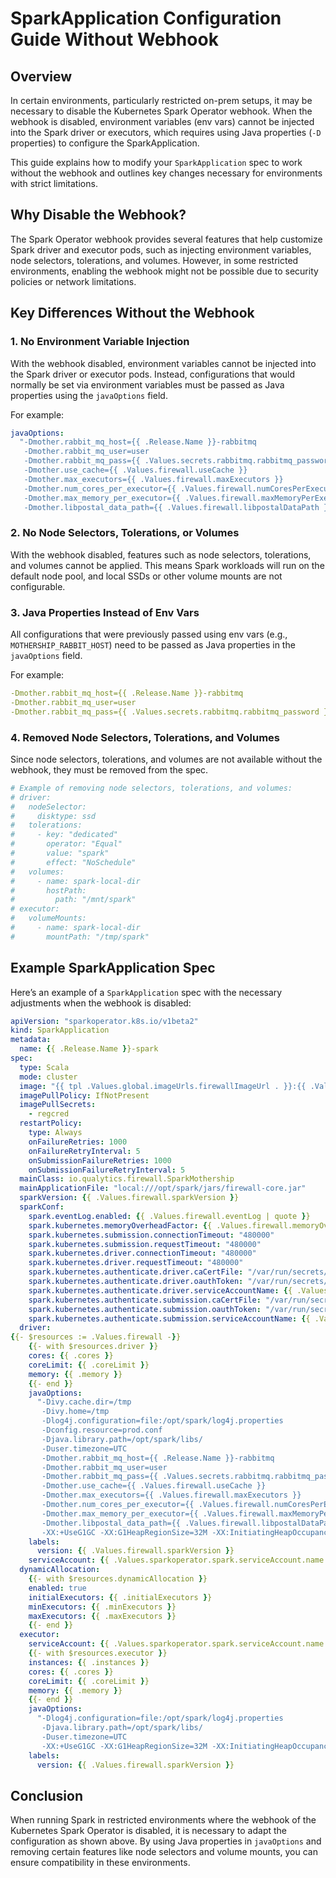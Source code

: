 # SparkApplication Configuration Guide Without Webhook

## Overview

In certain environments, particularly restricted on-prem setups, it may be necessary to disable the Kubernetes Spark Operator webhook. When the webhook is disabled, environment variables (env vars) cannot be injected into the Spark driver or executors, which requires using Java properties (`-D` properties) to configure the SparkApplication.

This guide explains how to modify your `SparkApplication` spec to work without the webhook and outlines key changes necessary for environments with strict limitations.

## Why Disable the Webhook?

The Spark Operator webhook provides several features that help customize Spark driver and executor pods, such as injecting environment variables, node selectors, tolerations, and volumes. However, in some restricted environments, enabling the webhook might not be possible due to security policies or network limitations.

## Key Differences Without the Webhook

### 1. No Environment Variable Injection

With the webhook disabled, environment variables cannot be injected into the Spark driver or executor pods. Instead, configurations that would normally be set via environment variables must be passed as Java properties using the `javaOptions` field.

For example:

```yaml
javaOptions:
  "-Dmother.rabbit_mq_host={{ .Release.Name }}-rabbitmq
   -Dmother.rabbit_mq_user=user
   -Dmother.rabbit_mq_pass={{ .Values.secrets.rabbitmq.rabbitmq_password }}
   -Dmother.use_cache={{ .Values.firewall.useCache }}
   -Dmother.max_executors={{ .Values.firewall.maxExecutors }}
   -Dmother.num_cores_per_executor={{ .Values.firewall.numCoresPerExecutor }}
   -Dmother.max_memory_per_executor={{ .Values.firewall.maxMemoryPerExecutor }}
   -Dmother.libpostal_data_path={{ .Values.firewall.libpostalDataPath }}   
```

### 2. No Node Selectors, Tolerations, or Volumes

With the webhook disabled, features such as node selectors, tolerations, and volumes cannot be applied. This means Spark workloads will run on the default node pool, and local SSDs or other volume mounts are not configurable.

### 3. Java Properties Instead of Env Vars

All configurations that were previously passed using env vars (e.g., `MOTHERSHIP_RABBIT_HOST`) need to be passed as Java properties in the `javaOptions` field.

For example:
```yaml
-Dmother.rabbit_mq_host={{ .Release.Name }}-rabbitmq
-Dmother.rabbit_mq_user=user
-Dmother.rabbit_mq_pass={{ .Values.secrets.rabbitmq.rabbitmq_password }}
```

### 4. Removed Node Selectors, Tolerations, and Volumes

Since node selectors, tolerations, and volumes are not available without the webhook, they must be removed from the spec.

```yaml
# Example of removing node selectors, tolerations, and volumes:
# driver:
#   nodeSelector: 
#     disktype: ssd
#   tolerations:
#     - key: "dedicated"
#       operator: "Equal"
#       value: "spark"
#       effect: "NoSchedule"
#   volumes:
#     - name: spark-local-dir
#       hostPath:
#         path: "/mnt/spark"
# executor:
#   volumeMounts:
#     - name: spark-local-dir
#       mountPath: "/tmp/spark"
```

## Example SparkApplication Spec

Here’s an example of a `SparkApplication` spec with the necessary adjustments when the webhook is disabled:

```yaml
apiVersion: "sparkoperator.k8s.io/v1beta2"
kind: SparkApplication
metadata:
  name: {{ .Release.Name }}-spark
spec:
  type: Scala
  mode: cluster
  image: "{{ tpl .Values.global.imageUrls.firewallImageUrl . }}:{{ .Values.firewallImage.image.firewallImageTag }}"
  imagePullPolicy: IfNotPresent
  imagePullSecrets:
    - regcred
  restartPolicy:
    type: Always
    onFailureRetries: 1000
    onFailureRetryInterval: 5
    onSubmissionFailureRetries: 1000
    onSubmissionFailureRetryInterval: 5
  mainClass: io.qualytics.firewall.SparkMothership
  mainApplicationFile: "local:///opt/spark/jars/firewall-core.jar"
  sparkVersion: {{ .Values.firewall.sparkVersion }}
  sparkConf:
    spark.eventLog.enabled: {{ .Values.firewall.eventLog | quote }}
    spark.kubernetes.memoryOverheadFactor: {{ .Values.firewall.memoryOverheadFactor | quote }}
    spark.kubernetes.submission.connectionTimeout: "480000"
    spark.kubernetes.submission.requestTimeout: "480000"
    spark.kubernetes.driver.connectionTimeout: "480000"
    spark.kubernetes.driver.requestTimeout: "480000"
    spark.kubernetes.authenticate.driver.caCertFile: "/var/run/secrets/kubernetes.io/serviceaccount/ca.crt"
    spark.kubernetes.authenticate.driver.oauthToken: "/var/run/secrets/kubernetes.io/serviceaccount/token"
    spark.kubernetes.authenticate.driver.serviceAccountName: {{ .Values.sparkoperator.spark.serviceAccount.name }}
    spark.kubernetes.authenticate.submission.caCertFile: "/var/run/secrets/kubernetes.io/serviceaccount/ca.crt"
    spark.kubernetes.authenticate.submission.oauthToken: "/var/run/secrets/kubernetes.io/serviceaccount/token"
    spark.kubernetes.authenticate.submission.serviceAccountName: {{ .Values.sparkoperator.spark.serviceAccount.name }}
  driver:
{{- $resources := .Values.firewall -}}
    {{- with $resources.driver }}
    cores: {{ .cores }}
    coreLimit: {{ .coreLimit }}
    memory: {{ .memory }}
    {{- end }}
    javaOptions:
      "-Divy.cache.dir=/tmp
       -Divy.home=/tmp
       -Dlog4j.configuration=file:/opt/spark/log4j.properties
       -Dconfig.resource=prod.conf
       -Djava.library.path=/opt/spark/libs/
       -Duser.timezone=UTC
       -Dmother.rabbit_mq_host={{ .Release.Name }}-rabbitmq
       -Dmother.rabbit_mq_user=user
       -Dmother.rabbit_mq_pass={{ .Values.secrets.rabbitmq.rabbitmq_password }}
       -Dmother.use_cache={{ .Values.firewall.useCache }}
       -Dmother.max_executors={{ .Values.firewall.maxExecutors }}
       -Dmother.num_cores_per_executor={{ .Values.firewall.numCoresPerExecutor }}
       -Dmother.max_memory_per_executor={{ .Values.firewall.maxMemoryPerExecutor }}
       -Dmother.libpostal_data_path={{ .Values.firewall.libpostalDataPath }}                     
       -XX:+UseG1GC -XX:G1HeapRegionSize=32M -XX:InitiatingHeapOccupancyPercent=35"
    labels:
      version: {{ .Values.firewall.sparkVersion }}
    serviceAccount: {{ .Values.sparkoperator.spark.serviceAccount.name }}
  dynamicAllocation:
    {{- with $resources.dynamicAllocation }}
    enabled: true
    initialExecutors: {{ .initialExecutors }}
    minExecutors: {{ .minExecutors }}
    maxExecutors: {{ .maxExecutors }}
    {{- end }}
  executor:
    serviceAccount: {{ .Values.sparkoperator.spark.serviceAccount.name }}
    {{- with $resources.executor }}
    instances: {{ .instances }}
    cores: {{ .cores }}
    coreLimit: {{ .coreLimit }}
    memory: {{ .memory }}
    {{- end }}
    javaOptions:
      "-Dlog4j.configuration=file:/opt/spark/log4j.properties 
       -Djava.library.path=/opt/spark/libs/
       -Duser.timezone=UTC
       -XX:+UseG1GC -XX:G1HeapRegionSize=32M -XX:InitiatingHeapOccupancyPercent=35"
    labels:
      version: {{ .Values.firewall.sparkVersion }}
```

## Conclusion

When running Spark in restricted environments where the webhook of the Kubernetes Spark Operator is disabled, it is necessary to adapt the configuration as shown above. By using Java properties in `javaOptions` and removing certain features like node selectors and volume mounts, you can ensure compatibility in these environments.
